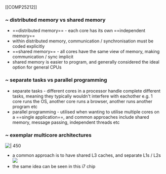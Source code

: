 [[COMP25212]]

### ~ distributed memory vs shared memory
- ==distributed memory== - each core has its own ==independent memory==
- within distributed memory, communication / synchronisation must be coded explicitly
- ==shared memory== - all cores have the same view of memory, making communication / sync implicit
- shared memory is easier to program, and generally considered the ideal option for general CPUs

### ~ separate tasks vs parallel programming
- separate tasks - different cores in a processor handle complete different tasks, meaning they typically wouldn't interfere with eachother e.g. 1 core runs the OS, another core runs a browser, another runs another program etc
- parallel programming - utilised when wanting to utilise multiple cores on a ==single application==, and common approaches include shared memory, message passing, independent threads etc

### ~ exemplar multicore architectures
![ | 450](https://i.imgur.com/2M21hbc.png)
- a common approach is to have shared L3 caches, and separate L1s / L2s
![](https://i.imgur.com/QyIFVnx.png)
- the same idea can be seen in this i7 chip
